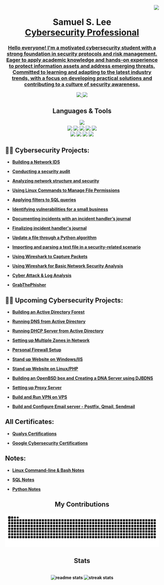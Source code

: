 <img align="right" src="https://visitor-badge.laobi.icu/badge?page_id=ForwardIT91939.ForwardIT91939" />

<h1 align="center">Samuel S. Lee <br/><a href="https://github.com/ForwardIT91939">Cybersecurity Professional</a> <a href="https://www.linkedin.com/in/samuel-l-6628552aa/"> </h1>

<h3 align="center">Hello everyone! I'm a motivated cybersecurity student with a strong foundation in security protocols and risk management. Eager to apply academic knowledge and hands-on experience to protect information assets and address emerging threats. Committed to learning and adapting to the latest industry trends, with a focus on developing practical solutions and contributing to a culture of security awareness. </h3>

<div align="center">
  <a href="mailto:samuel.lee547@gmail.com">
    <img src="https://img.shields.io/badge/Gmail-333333?style=for-the-badge&logo=gmail&logoColor=red" target="_blank" />
  </a>
  <a href="https://in.linkedin.com/in/samuel-l-6628552aa" target="_blank">
    <img src="https://img.shields.io/badge/LinkedIn-0077B5?style=for-the-badge&logo=linkedin&logoColor=white" target="_blank" />
  </a>
</div>

<h2 align="center"> Languages & Tools </h2>
<div align="center">
  <a href="https://skillicons.dev">
    <img src="https://skillicons.dev/icons?i=python,vscode,mysql" />
  </a>
</div>

<div align="center">
  <img src="https://img.shields.io/badge/-Wireshark-1679A7?&style=for-the-badge&logo=Wireshark&logoColor=white" />
  <img src="https://img.shields.io/badge/-Qualys-FF0000?&style=for-the-badge&logo=Qualys&logoColor=white" />
  <img src="https://img.shields.io/badge/-Suricata-EF3B2D?&style=for-the-badge&logo=Suricata&logoColor=white" />
  <img src="https://img.shields.io/badge/-Microsoft_Defender-00A4EF?&style=for-the-badge&logo=Microsoft&logoColor=white" />
  <img src="https://img.shields.io/badge/-Splunk-000000?&style=for-the-badge&logo=Splunk&logoColor=white" /> <br>
  <img src="https://img.shields.io/badge/-Windows-0078D4?style=for-the-badge&logo=windows&logoColor=white" />
  <img src="https://img.shields.io/badge/-Linux-FCC624?style=for-the-badge&logo=linux&logoColor=black" />
  <img src="https://img.shields.io/badge/-Kali%20Linux-000049?style=for-the-badge&logo=kali-linux&logoColor=white" />
  <img src="https://img.shields.io/badge/-Ubuntu%20Linux-E95420?style=for-the-badge&logo=ubuntu&logoColor=white" />


  
</div>

   
<h2>👨‍💻 Cybersecurity Projects:</h2>

- [<b>Building a Network IDS<b>](https://github.com/ForwardIT91939/Building-a-IDS-Intrusion-Detection-System)

- [<b>Conducting a security audit<b>](https://github.com/ForwardIT91939/Google-Cybersecurity-Course/tree/main/Play%20It%20Safe%20Manage%20Security%20Risks/Conducting%20A%20Security%20Audit)

- [<b>Analyzing network structure and security<b>](https://github.com/ForwardIT91939/Google-Cybersecurity-Course/tree/main/Connect%20and%20Protect%20Network%20Security)

- [<b>Using Linux Commands to Manage File Permissions<b>](https://github.com/ForwardIT91939/Google-Cybersecurity-Course/tree/main/Tools%20of%20the%20Trade%3ALinux%20and%20SQL/Using%20Linux%20Commands%20to%20Manage%20File%20Permissions)

- [<b>Applying filters to SQL queries<b>](https://github.com/ForwardIT91939/Google-Cybersecurity-Course/tree/main/Tools%20of%20the%20Trade%3ALinux%20and%20SQL/Apply%20filters%20to%20SQL%20queries) 

- [<b>Identifying vulnerabilities for a small business<b>](https://github.com/ForwardIT91939/Google-Cybersecurity-Course/tree/main/Asset%2C%20Threats%2C%20and%20Vulnerabilities/Analyze%20a%20vulnerable%20system%20for%20a%20small%20business)

- [<b>Documenting incidents with an incident handler’s journal<b>](https://github.com/ForwardIT91939/Google-Cybersecurity-Course/tree/main/Sound%20the%20Alarm:%20Detection%20and%20Response/Document%20an%20incident%20with%20handler's%20journal) 

- [<b>Finalizing incident handler's journal<b>](https://github.com/ForwardIT91939/Google-Cybersecurity-Course/tree/main/Sound%20the%20Alarm:%20Detection%20and%20Response/Finalize%20incident%20handler's%20journal)

- [<b>Update a file through a Python algorithm<b>](https://github.com/ForwardIT91939/Google-Cybersecurity-Course/tree/main/Automate%20Cybersecurity%20Tasks%20with%20Python/Update%20a%20file%20through%20a%20Python%20Algorithm)

- [<b>Importing and parsing a text file in a security-related scenario<b>]()

- [<b>Using Wireshark to Capture Packets<b>](https://github.com/ForwardIT91939/Wireshark-Capture-Packets)

- [<b>Using Wireshark for Basic Network Security Analysis<b>](https://github.com/ForwardIT91939/Wireshark-for-Basic-Network-Security-Analysis)

- [<b>Cyber Attack & Log Analysis<b>](https://github.com/ForwardIT91939/Cyber-Attack-Log-Analysis)

- [<b>GrabThePhisher<b>](https://github.com/ForwardIT91939/GrabThePhisher)

 <h2>👨‍💻 Upcoming Cybersecurity Projects:</h2>

- [<b>Building an Active Directory Forest<b>]()
 
- [<b>Running DNS from Active Directory<b>]()
   
- [<b>Running DHCP Server from Active Directory<b>]()
     
- [<b>Setting up Multiple Zones in Network<b>]()

- [<b>Personal Firewall Setup<b>]()

- [<b>Stand up Website on Windows/IIS<b>]()

- [<b>Stand up Website on Linux/PHP<b>]()

- [<b>Building an OpenBSD box and Creating a DNA Server using DJBDNS<b>]()

- [<b>Setting up Proxy Server<b>]()

- [<b>Build and Run VPN on VPS<b>]()

- [<b>Build and Configure Email server - Postfix, Qmail, Sendmail<b>]()


<h2> All Certificates:</h2>

- [<b>Qualys Certifications<b>](https://github.com/ForwardIT91939/Qualys-Certificates)
  
- [<b>Google Cybersecurity Certifications<b>](https://github.com/ForwardIT91939/Google-Cybersecurity-Course/tree/main/All%20Certificates)


<h2> Notes:</h2>

- [<b>Linux Command-line & Bash Notes<b>](https://github.com/ForwardIT91939/Google-Cybersecurity-Course/blob/main/Tools%20of%20the%20Trade%3ALinux%20and%20SQL/Linux%20Command-Bash%20Notes.txt)

- [<b>SQL Notes<b>](https://github.com/ForwardIT91939/Google-Cybersecurity-Course/blob/main/Tools%20of%20the%20Trade:Linux%20and%20SQL/SQL%20Notes.txt)

- [<b>Python Notes<b>](https://github.com/ForwardIT91939/Personal-Python-Study)

<div align="center">
  <h2> My Contributions </h2> 
  <img alt="snake eating my contributions" src="https://raw.githubusercontent.com/ForwardIT91939/ForwardIT91939/output/github-contribution-grid-snake-dark.svg" />

</div>

<h2 align="center"> Stats </h2>
<br>
<div align=center>
  <img width=390 src="https://github-readme-stats.vercel.app/api?username=ForwardIT91939&count_private=true&show_icons=true&theme=react&rank_icon=github&border_radius=10" alt="readme stats"/>
  <img width=390 src="https://streak-stats.demolab.com/?user=ForwardIT91939&count_private-true&theme=react&border_radius=10" alt="streak stats"/>
</div>


